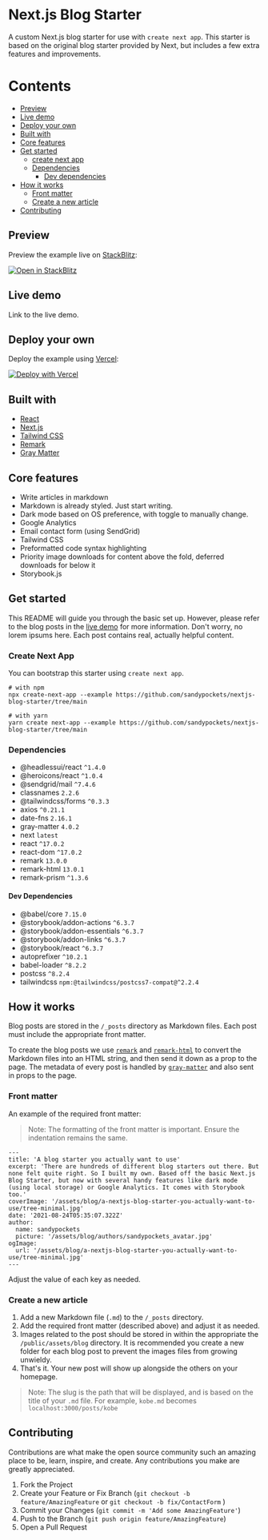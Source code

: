 # Next.js Blog Starter
A custom Next.js blog starter for use with `create next app`. This starter is based on the original blog starter provided by Next, but includes a few extra features and improvements.

# Contents
* [Preview](https://github.com/sandypockets/nextjs-blog-starter#preview)
* [Live demo](https://github.com/sandypockets/nextjs-blog-starter#live-demo)
* [Deploy your own](https://github.com/sandypockets/nextjs-blog-starter#deploy-your-own)
* [Built with](https://github.com/sandypockets/nextjs-blog-starter#built-with)
* [Core features](https://github.com/sandypockets/nextjs-blog-starter#core-features)
* [Get started](https://github.com/sandypockets/nextjs-blog-starter#get-started)
  * [create next app](https://github.com/sandypockets/nextjs-blog-starter#create-next-app)
  * [Dependencies](https://github.com/sandypockets/nextjs-blog-starter#dependencies)
    * [Dev dependencies](https://github.com/sandypockets/nextjs-blog-starter#dev-dependencies)
* [How it works](https://github.com/sandypockets/nextjs-blog-starter#how-it-works)
  * [Front matter](https://github.com/sandypockets/nextjs-blog-starter#front-matter)
  * [Create a new article](https://github.com/sandypockets/nextjs-blog-starter#create-a-new-article)
* [Contributing](https://github.com/sandypockets/nextjs-blog-starter#contributing)

## Preview
Preview the example live on [StackBlitz](http://stackblitz.com/):

[![Open in StackBlitz](https://developer.stackblitz.com/img/open_in_stackblitz.svg)](https://stackblitz.com/github/sandypockets/nextjs-blog-starter/tree/main)

## Live demo

Link to the live demo.

## Deploy your own

Deploy the example using [Vercel](https://vercel.com?utm_source=github&utm_medium=readme&utm_campaign=sandypockets):

[![Deploy with Vercel](https://vercel.com/button)](https://vercel.com/new/git/external?repository-url=https://github.com/sandypockets/nextjs-blog-starter/tree/main&project-name=sandypockets-blog-starter&repository-name=sandypockets-blog-starter)

## Built with

* [React](https://reactjs.org/docs/getting-started.html)
* [Next.js](https://nextjs.org/docs/getting-started)
* [Tailwind CSS](https://tailwindcss.com/docs/utility-first)
* [Remark](https://remark.js.org/)
* [Gray Matter](https://github.com/jonschlinkert/gray-matter)

## Core features
* Write articles in markdown
* Markdown is already styled. Just start writing.
* Dark mode based on OS preference, with toggle to manually change.
* Google Analytics
* Email contact form (using SendGrid)
* Tailwind CSS
* Preformatted code syntax highlighting
* Priority image downloads for content above the fold, deferred downloads for below it
* Storybook.js

## Get started
This README will guide you through the basic set up. However, please refer to the blog posts in the [live demo](https://github.com/sandypockets/nextjs-blog-starter#live-demo) for more information. Don't worry, no lorem ipsums here. Each post contains real, actually helpful content. 

### Create Next App
You can bootstrap this starter using `create next app`. 

```shell
# with npm
npx create-next-app --example https://github.com/sandypockets/nextjs-blog-starter/tree/main
```

```shell
# with yarn
yarn create next-app --example https://github.com/sandypockets/nextjs-blog-starter/tree/main
```

### Dependencies
* @headlessui/react `^1.4.0`
* @heroicons/react `^1.0.4`
* @sendgrid/mail `^7.4.6`
* classnames `2.2.6`
* @tailwindcss/forms `^0.3.3`
* axios `^0.21.1`
* date-fns `2.16.1`
* gray-matter `4.0.2`
* next `latest`
* react `^17.0.2`
* react-dom `^17.0.2`
* remark `13.0.0`
* remark-html `13.0.1`
* remark-prism `^1.3.6`

#### Dev Dependencies
* @babel/core `7.15.0`
* @storybook/addon-actions `^6.3.7`
* @storybook/addon-essentials `^6.3.7`
* @storybook/addon-links `^6.3.7`
* @storybook/react `^6.3.7`
* autoprefixer `^10.2.1`
* babel-loader `^8.2.2`
* postcss `^8.2.4`
* tailwindcss `npm:@tailwindcss/postcss7-compat@^2.2.4`

## How it works
Blog posts are stored in the `/_posts` directory as Markdown files. Each post must include the appropriate front matter. 

To create the blog posts we use [`remark`](https://github.com/remarkjs/remark) and [`remark-html`](https://github.com/remarkjs/remark-html) to convert the Markdown files into an HTML string, and then send it down as a prop to the page. The metadata of every post is handled by [`gray-matter`](https://github.com/jonschlinkert/gray-matter) and also sent in props to the page.

### Front matter
An example of the required front matter:

> Note: The formatting of the front matter is important. Ensure the indentation remains the same. 

```text
---
title: 'A blog starter you actually want to use'
excerpt: 'There are hundreds of different blog starters out there. But none felt quite right. So I built my own. Based off the basic Next.js Blog Starter, but now with several handy features like dark mode (using local storage) or Google Analytics. It comes with Storybook too.'
coverImage: '/assets/blog/a-nextjs-blog-starter-you-actually-want-to-use/tree-minimal.jpg'
date: '2021-08-24T05:35:07.322Z'
author:
  name: sandypockets
  picture: '/assets/blog/authors/sandypockets_avatar.jpg'
ogImage:
  url: '/assets/blog/a-nextjs-blog-starter-you-actually-want-to-use/tree-minimal.jpg'
---
```

Adjust the value of each key as needed.

### Create a new article
1. Add a new Markdown file (`.md`) to the `/_posts` directory. 
2. Add the required front matter (described above) and adjust it as needed. 
3. Images related to the post should be stored in within the appropriate the `/public/assets/blog` directory. It is recommended you create a new folder for each blog post to prevent the images files from growing unwieldy. 
4. That's it. Your new post will show up alongside the others on your homepage. 

> Note: The slug is the path that will be displayed, and is based on the title of your `.md` file. For example, `kobe.md` becomes `localhost:3000/posts/kobe`

## Contributing
Contributions are what make the open source community such an amazing place to be, learn, inspire, and create. Any contributions you make are greatly appreciated.

1. Fork the Project
2. Create your Feature or Fix Branch (`git checkout -b feature/AmazingFeature` or `git checkout -b fix/ContactForm` ) 
3. Commit your Changes (`git commit -m 'Add some AmazingFeature'`)
4. Push to the Branch (`git push origin feature/AmazingFeature`)
5. Open a Pull Request